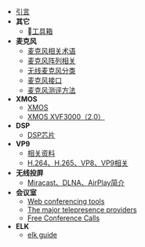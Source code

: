 * [引言](./README.md)
* **其它**
  * [工具箱](./tools/home.md)
* **麦克风**
  * [麦克风相关术语](./mic/mai_ke_feng_xiang_guan_shu_yu.md)
  * [麦克风阵列相关](./mic/mai_ke_feng_zhen_lie_xiang_guan.md)
  * [无线麦克风分类](./mic/wu_xian_mai_ke_feng_fen_lei.md)
  * [麦克风接口](./mic/mai_ke_feng_jie_kou.md)
  * [麦克风测评方法](./mic/mai_ke_feng_ce_ping_fang_fa.md)
* **XMOS**
  * [XMOS](./mic/xmos.md)
  * [XMOS XVF3000（2.0）](./mic/xmos_xvf3000_2_0_.md)
* **DSP** 
  * [DSP芯片](./mic/dsp_chip.md)
* **VP9**
  * [相关资料](./vp9/links.md)
  * [H.264、H.265、VP8、VP9相关](./vp9/h265_vs_vp9.md)
* **无线投屏**
  * [Miracast、DLNA、AirPlay简介](./cast/miracast_dlna_airplay.md)
* **会议室**
  * [Web conferencing tools](./meeting/web_conferencing_tools.md)
  * [The major telepresence providers](./meeting/the_major_telepresence_providers.md)
  * [Free Conference Calls](./meeting/free_conference_calls.md)
* **ELK**
  * [elk guide](./elk/guide.md)
